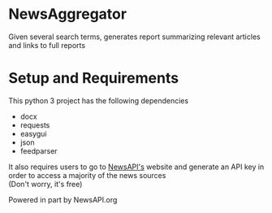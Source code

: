 # NewsAggregator
Given several search terms, generates report summarizing relevant articles and links to full reports

# Setup and Requirements
This python 3 project has the following dependencies
- docx
- requests
- easygui
- json
- feedparser

It also requires users to go to <a href='www.newsapi.org'>NewsAPI's</a> website and generate an API key in order to access a majority of the news sources  
(Don't worry, it's free)

Powered in part by NewsAPI.org
